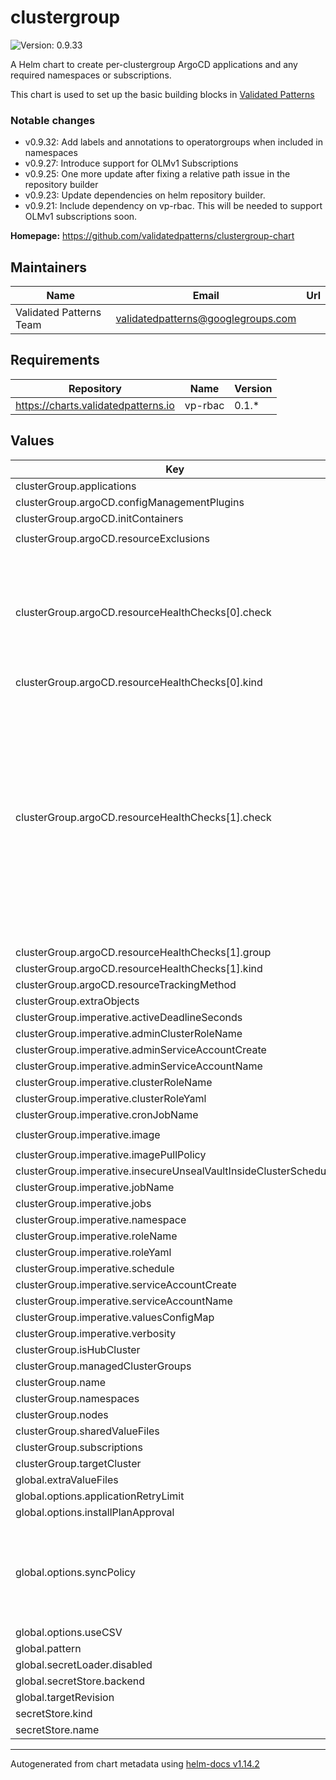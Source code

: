 # clustergroup

![Version: 0.9.33](https://img.shields.io/badge/Version-0.9.33-informational?style=flat-square)

A Helm chart to create per-clustergroup ArgoCD applications and any required namespaces or subscriptions.

This chart is used to set up the basic building blocks in [Validated Patterns](https://validatedpatterns.io)

### Notable changes

* v0.9.32: Add labels and annotations to operatorgroups when included in namespaces
* v0.9.27: Introduce support for OLMv1 Subscriptions
* v0.9.25: One more update after fixing a relative path issue in the repository builder
* v0.9.23: Update dependencies on helm repository builder.
* v0.9.21: Include dependency on vp-rbac. This will be needed to support OLMv1 subscriptions soon.

**Homepage:** <https://github.com/validatedpatterns/clustergroup-chart>

## Maintainers

| Name | Email | Url |
| ---- | ------ | --- |
| Validated Patterns Team | <validatedpatterns@googlegroups.com> |  |

## Requirements

| Repository | Name | Version |
|------------|------|---------|
| https://charts.validatedpatterns.io | vp-rbac | 0.1.* |

## Values

| Key | Type | Default | Description |
|-----|------|---------|-------------|
| clusterGroup.applications | object | `{}` |  |
| clusterGroup.argoCD.configManagementPlugins | list | `[]` |  |
| clusterGroup.argoCD.initContainers | list | `[]` |  |
| clusterGroup.argoCD.resourceExclusions | string | `"- apiGroups:\n  - tekton.dev\n  kinds:\n  - TaskRun\n  - PipelineRun\n"` |  |
| clusterGroup.argoCD.resourceHealthChecks[0].check | string | `"hs = {}\nif obj.status ~= nil then\n  if obj.status.phase ~= nil then\n    if obj.status.phase == \"Pending\" then\n      hs.status = \"Healthy\"\n      hs.message = obj.status.phase\n      return hs\n    elseif obj.status.phase == \"Bound\" then\n      hs.status = \"Healthy\"\n      hs.message = obj.status.phase\n      return hs\n    end\n  end\nend\nhs.status = \"Progressing\"\nhs.message = \"Waiting for PVC\"\nreturn hs\n"` |  |
| clusterGroup.argoCD.resourceHealthChecks[0].kind | string | `"PersistentVolumeClaim"` |  |
| clusterGroup.argoCD.resourceHealthChecks[1].check | string | `"local health_status = {}\n\nhealth_status.status = \"Progressing\"\nhealth_status.message = \"Waiting for InferenceService to report status...\"\n\nif obj.status ~= nil then\n\n  local progressing = false\n  local degraded = false\n  local status_false = 0\n  local status_unknown = 0\n  local msg = \"\"\n\n  if obj.status.modelStatus ~= nil then\n    if obj.status.modelStatus.transitionStatus ~= \"UpToDate\" then\n      if obj.status.modelStatus.transitionStatus == \"InProgress\" then\n        progressing = true\n      else\n        degraded = true\n      end\n      msg = msg .. \"0: transitionStatus | \" .. obj.status.modelStatus.transitionStatus\n    end\n  end\n\n  if obj.status.conditions ~= nil then\n    for i, condition in pairs(obj.status.conditions) do\n\n      -- A condition is healthy if its status is True.\n      -- However, for the 'Stopped' condition, a 'False' status is the healthy state.\n      local is_healthy_condition = (condition.status == \"True\")\n      if condition.type == \"Stopped\" then\n        is_healthy_condition = (condition.status == \"False\")\n      end\n\n      if not is_healthy_condition then\n        -- This condition represents a problem, so update counters and the message.\n        if condition.status == \"Unknown\" then\n          status_unknown = status_unknown + 1\n        else\n          status_false = status_false + 1\n        end\n\n        msg = msg .. \" | \" .. i .. \": \" .. condition.type .. \" | \" .. condition.status\n        if condition.reason ~= nil and condition.reason ~= \"\" then\n          msg = msg .. \" | \" .. condition.reason\n        end\n        if condition.message ~= nil and condition.message ~= \"\" then\n          msg = msg .. \" | \" .. condition.message\n        end\n      end\n\n    end\n\n    if progressing == false and degraded == false and status_unknown == 0 and status_false == 0 then\n      health_status.status = \"Healthy\"\n      msg = \"InferenceService is healthy.\"\n    elseif degraded == false and status_unknown >= 0 then\n      health_status.status = \"Progressing\"\n    else\n      health_status.status = \"Degraded\"\n    end\n\n    health_status.message = msg\n  end\nend\n\nreturn health_status\n"` |  |
| clusterGroup.argoCD.resourceHealthChecks[1].group | string | `"serving.kserve.io"` |  |
| clusterGroup.argoCD.resourceHealthChecks[1].kind | string | `"InferenceService"` |  |
| clusterGroup.argoCD.resourceTrackingMethod | string | `"label"` |  |
| clusterGroup.extraObjects | object | `{}` |  |
| clusterGroup.imperative.activeDeadlineSeconds | int | `3600` |  |
| clusterGroup.imperative.adminClusterRoleName | string | `"imperative-admin-cluster-role"` |  |
| clusterGroup.imperative.adminServiceAccountCreate | bool | `true` |  |
| clusterGroup.imperative.adminServiceAccountName | string | `"imperative-admin-sa"` |  |
| clusterGroup.imperative.clusterRoleName | string | `"imperative-cluster-role"` |  |
| clusterGroup.imperative.clusterRoleYaml | string | `""` |  |
| clusterGroup.imperative.cronJobName | string | `"imperative-cronjob"` |  |
| clusterGroup.imperative.image | string | `"quay.io/hybridcloudpatterns/imperative-container:v1"` |  |
| clusterGroup.imperative.imagePullPolicy | string | `"Always"` |  |
| clusterGroup.imperative.insecureUnsealVaultInsideClusterSchedule | string | `"*/5 * * * *"` |  |
| clusterGroup.imperative.jobName | string | `"imperative-job"` |  |
| clusterGroup.imperative.jobs | list | `[]` |  |
| clusterGroup.imperative.namespace | string | `"imperative"` |  |
| clusterGroup.imperative.roleName | string | `"imperative-role"` |  |
| clusterGroup.imperative.roleYaml | string | `""` |  |
| clusterGroup.imperative.schedule | string | `"*/10 * * * *"` |  |
| clusterGroup.imperative.serviceAccountCreate | bool | `true` |  |
| clusterGroup.imperative.serviceAccountName | string | `"imperative-sa"` |  |
| clusterGroup.imperative.valuesConfigMap | string | `"helm-values-configmap"` |  |
| clusterGroup.imperative.verbosity | string | `""` |  |
| clusterGroup.isHubCluster | bool | `true` |  |
| clusterGroup.managedClusterGroups | object | `{}` |  |
| clusterGroup.name | string | `"example"` |  |
| clusterGroup.namespaces | list | `[]` |  |
| clusterGroup.nodes | list | `[]` |  |
| clusterGroup.sharedValueFiles | list | `[]` |  |
| clusterGroup.subscriptions | object | `{}` |  |
| clusterGroup.targetCluster | string | `"in-cluster"` |  |
| global.extraValueFiles | list | `[]` |  |
| global.options.applicationRetryLimit | int | `20` |  |
| global.options.installPlanApproval | string | `"Automatic"` |  |
| global.options.syncPolicy | string | `"Automatic"` | This defines the global syncpolicy. If set to "Manual", no syncPolicy object will be set, if set to "Automatic" syncPolicy will be set to {automated: {}, retry: { limit: global.options.applicationRetryLimit }}, if set to an object it will be passed directly to the syncPolicy field of the application. Each application can override this |
| global.options.useCSV | bool | `true` |  |
| global.pattern | string | `"common"` |  |
| global.secretLoader.disabled | bool | `false` |  |
| global.secretStore.backend | string | `"vault"` |  |
| global.targetRevision | string | `"main"` |  |
| secretStore.kind | string | `"ClusterSecretStore"` |  |
| secretStore.name | string | `"vault-backend"` |  |

----------------------------------------------
Autogenerated from chart metadata using [helm-docs v1.14.2](https://github.com/norwoodj/helm-docs/releases/v1.14.2)
